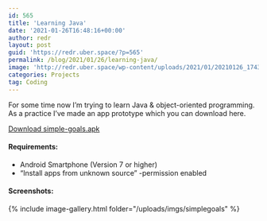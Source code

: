 ```yaml
---
id: 565
title: 'Learning Java'
date: '2021-01-26T16:48:16+00:00'
author: redr
layout: post
guid: 'https://redr.uber.space/?p=565'
permalink: /blog/2021/01/26/learning-java/
image: 'http://redr.uber.space/wp-content/uploads/2021/01/20210126_174344-210x210.png'
categories: Projects
tag: Coding
---
```


For some time now I’m trying to learn Java &amp; object-oriented programming. As a practice I’ve made an app prototype which you can download here.

[Download simple-goals.apk](https://drive.google.com/uc?export=download&id=1jZoZtg06FMpPQIKd2cQLjg19m5_TalOK)

#### Requirements:

- Android Smartphone (Version 7 or higher)
- “Install apps from unknown source” -permission enabled

#### Screenshots:

{% include image-gallery.html folder="/uploads/imgs/simplegoals" %}

